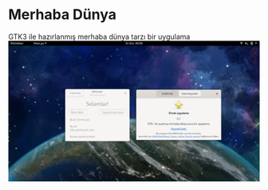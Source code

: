 # Merhaba Dünya
GTK3 ile hazırlanmış merhaba dünya tarzı bir uygulama
![alt text](https://github.com/Afacanc38/merhaba-dunya/blob/main/images/Ekran%20g%C3%B6r%C3%BCnt%C3%BCs%C3%BC%202021-01-31%2000-09-01.png?raw=true)
